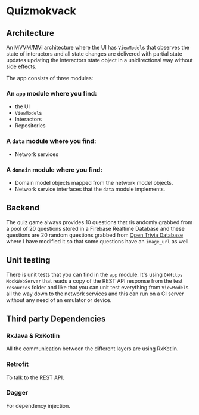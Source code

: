 # Quizmokvack
## Architecture
An MVVM/MVI architecture where the UI has `ViewModel`s that observes the state of interactors and all state changes are delivered with partial state updates updating the interactors state object in a unidirectional way without side effects.

The app consists of three modules:

### An `app` module where you find:
* the UI
* `ViewModel`s
* Interactors
* Repositories

### A `data` module where you find:
* Network services

### A `domain` module where you find:
* Domain model objects mapped from the network model objects.
* Network service interfaces that the `data` module implements.

## Backend
The quiz game always provides 10 questions that ris andomly grabbed from a pool of 20 questions stored
in a Firebase Realtime Database and these questions are 20 random questions grabbed from [Open Trivia Database](https://opentdb.com/api_config.php)
where I have modified it so that some questions have an `image_url` as well.

## Unit testing
There is unit tests that you can find in the `app` module. It's using `OkHttps` `MockWebServer` that
reads a copy of the REST API response from the test `resources` folder and like that you can unit test
everything from `ViewModel`s all the way down to the network services and this can run on a CI server
without any need of an emulator or device.

## Third party Dependencies
### RxJava & RxKotlin
All the communication between the different layers are using RxKotlin.

### Retrofit
To talk to the REST API.

### Dagger
For dependency injection.
